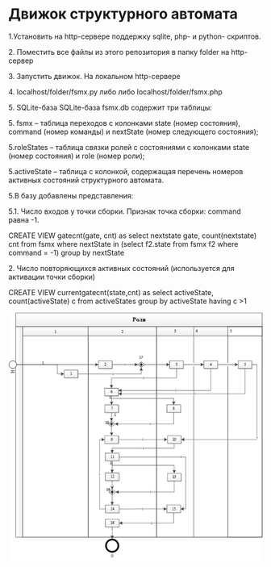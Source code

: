 # Движок структурного автомата
<p>1.Установить на http-сервере поддержку sqlite, php- и python- скриптов.
<p>2. Поместить все файлы из этого репозитория в папку folder на http-сервер
<p>3. Запустить движок. На локальном  http-сервере
<p>4. localhost/folder/fsmx.py либо либо localhost/folder/fsmx.php
<p>5. SQLite-база SQLite-база fsmx.db содержит три таблицы:
<p>5.	fsmx 	– таблица переходов с колонками state (номер состояния), command (номер команды) и nextState (номер следующего состояния);
<p>5.roleStates	– таблица связки ролей с состояниями с колонками state (номер состояния) и role (номер роли);
<p>5.activeState	– таблица	с колонкой, содержащая перечень номеров активных состояний структурного автомата.
<p>5.В базу добавлены представления:
<p>5.1.	Число входов у точки сборки. Признак точка сборки: command равна -1. 
<p>CREATE VIEW gatecnt(gate, cnt) as select nextstate gate, count(nextstate) cnt from fsmx  where nextState in (select f2.state from fsmx f2 where command = -1) group by nextState
<p>2.	Число повторяющихся активных состояний (используется для активации точки сборки)
<p>CREATE VIEW currentgatecnt(state,cnt) as select activeState, count(activeState) c from activeStates group by activeState having c >1




![s](https://github.com/GrigoryevV/StructuralStateMachine/blob/main/fsmx.png)



